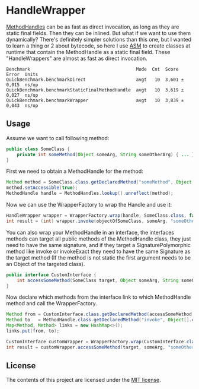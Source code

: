 # HandleWrapper

[MethodHandles](https://docs.oracle.com/javase/7/docs/api/java/lang/invoke/MethodHandle.html) can be as fast as 
direct invocation, as long as they are static final fields. Then they can be 
inlined. But what if we want to use them dynamically? There's definitely simpler 
solutions than this one, but I wanted to learn a thing or 2 about bytecode, so here I use [ASM](https://asm.ow2.io/) to create classes at runtime that contain the MethodHandle as a static final field. These "HandleWrappers" are almost as fast as direct invocation.

```text
Benchmark                                        Mode  Cnt  Score   Error  Units
QuickBenchmark.benchmarkDirect                   avgt   10  3,601 ± 0,015  ns/op
QuickBenchmark.benchmarkStaticFinalMethodHandle  avgt   10  3,619 ± 0,027  ns/op
QuickBenchmark.benchmarkWrapper                  avgt   10  3,839 ± 0,043  ns/op
```

## Usage
Assume we want to call following method:

```java
public class SomeClass {
    private int someMethod(Object someArg, String someOtherArg) { ... }
}
```
First we need to obtain a MethodHandle for the method:

```java
Method method = SomeClass.class.getDeclaredMethod("someMethod", Object.class, String.class);
method.setAccessible(true);
MethodHandle handle = MethodHandles.lookup().unreflect(method);
```
Now we can use the WrapperFactory to wrap the Handle and use it:

```java
HandleWrapper wrapper = WrapperFactory.wrap(handle, SomeClass.class, false, int.class, Object.class, String.class);
int result = (int) wrapper.invoke(objectOfSomeClass, someArg, "someOtherArg");
```
You can also wrap your MethodHandle in an interface, the interfaces methods 
can target all public methods of the MethodHandle class, they just need to have the same signature, and if they target a SignaturePolymorphic method like invoke or
invokeExact they need to have the same Signature as the target method (If the method is not static the first argument needs to be an Object of the targeted class).
```java
public interface CustomInterface {
    int accessSomeMethod(SomeClass target, Object someArg, String someOtherArg);
}
```
Now declare which methods from the interface link to which MethodHandle method and call the WrapperFactory.
```java
Method from = CustomInterface.class.getDeclaredMethod(accessSomeMethod ...);
Method to   = MethodHandle.class.getDeclaredMethod("invoke", Object[].class);
Map<Method, Method> links = new HashMap<>();
links.put(from, to);

CustomInterface customWrapper = WrapperFactory.wrap(CustomInterface.class, links, handle);
int result = customWrapper.accessSomeMethod(target, someArg, "someOtherArg");
```

## License
The contents of this project are licensed under the [MIT license](LICENSE).



